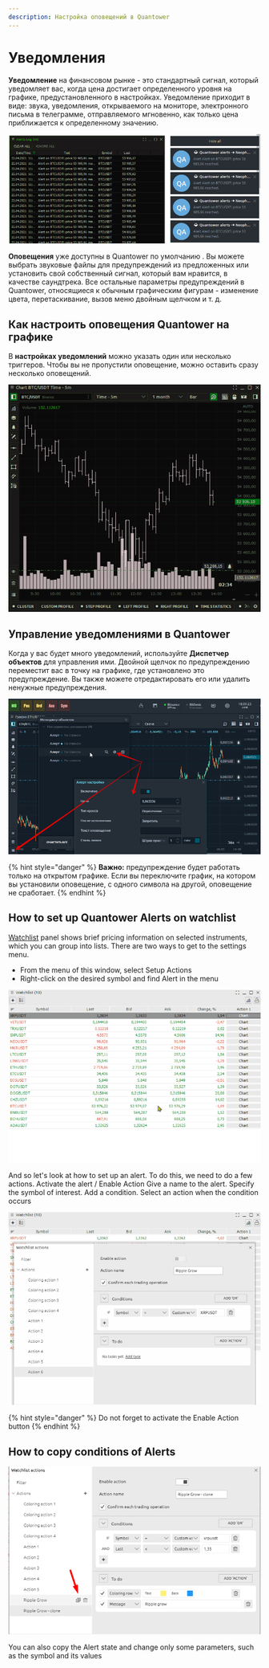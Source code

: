 ```yaml
---
description: Настройка оповещений в Quantower
---
```


# Уведомления

**Уведомление** на финансовом рынке - это стандартный сигнал, который уведомляет вас, когда цена достигает определенного уровня на графике, предустановленного в настройках. Уведомление приходит в виде: звука, уведомления, открываемого на мониторе, электронного письма в телеграмме, отправляемого мгновенно, как только цена приближается к определенному значению.

![](../.gitbook/assets/image%20%28210%29.png)

**Оповещения** уже доступны в Quantower по умолчанию . Вы можете выбрать звуковые файлы для предупреждений из предложенных или установить свой собственный сигнал, который вам нравится, в качестве саундтрека. Все остальные параметры предупреждений в Quantower, относящиеся к обычным графическим фигурам - изменение цвета, перетаскивание, вызов меню двойным щелчком и т. д.

## Как настроить оповещения Quantower на графике

В **настройках уведомлений** можно указать один или несколько триггеров. Чтобы вы не пропустили оповещение, можно оставить сразу несколько оповещений.  

![](../.gitbook/assets/124.gif)

## Управление уведомлениями в Quantower

Когда у вас будет много уведомлений, используйте **Диспетчер объектов** для управления ими. Двойной щелчок по предупреждению переместит вас в точку на графике, где установлено это предупреждение. Вы также можете отредактировать его или удалить ненужные предупреждения.

![](../.gitbook/assets/dispetcher-obektov.png)

{% hint style="danger" %}
**Важно:** предупреждение будет работать только на открытом графике. Если вы переключите график, на котором вы установили оповещение, с одного символа на другой, оповещение не сработает.
{% endhint %}

## How to set up Quantower Alerts on watchlist

[Watchlist](../analytics-panels/watchlist.md) panel shows brief pricing information on selected instruments, which you can group into lists. There are two ways to get to the settings menu.

* From the menu of this window, select Setup Actions
* Right-click on the desired symbol and find Alert in the menu

![](../.gitbook/assets/animaciya-3-.gif)

And so let's look at how to set up an alert. To do this, we need to do a few actions. Activate the alert / Enable Action Give a name to the alert. Specify the symbol of interest. Add a condition. Select an action when the condition occurs

![](../.gitbook/assets/animaciya-2-.gif)

{% hint style="danger" %}
Do not forget to activate the Enable Action button
{% endhint %}

## How to copy conditions of Alerts

![](../.gitbook/assets/image%20%28215%29.png)

You can also copy the Alert state and change only some parameters, such as the symbol and its values

